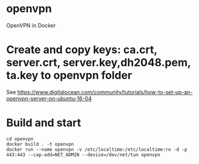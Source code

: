 # openvpn
OpenVPN in Docker

# Create and copy keys: ca.crt, server.crt, server.key,dh2048.pem, ta.key to openvpn folder
See https://www.digitalocean.com/community/tutorials/how-to-set-up-an-openvpn-server-on-ubuntu-16-04

# Build and start
```
cd openvpn
docker build . -t openvpn
docker run --name openvpn -v /etc/localtime:/etc/localtime:ro -d -p 443:443 --cap-add=NET_ADMIN --device=/dev/net/tun openvpn
```
